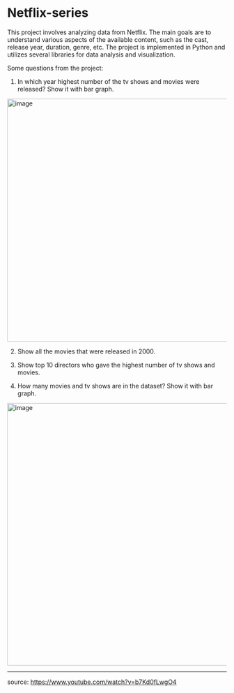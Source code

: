 # Netflix-series
This project involves analyzing data from Netflix. The main goals are to understand various aspects of the available content, such as the cast, release year, duration, genre, etc. The project is implemented in Python and utilizes several libraries for data analysis and visualization.

Some questions from the project:


1. In which year highest number of the tv shows and movies were released? Show it with bar graph.
<img width="556" alt="image" src="https://github.com/nikckckcola/Netflix-series/assets/163341543/db7eecd5-a527-4ab7-bb71-3ee6995ee9ab">


2. Show all the movies that were released in 2000.


3. Show top 10 directors who gave the highest number of tv shows and movies.


4. How many movies and tv shows are in the dataset? Show it with bar graph.
<img width="601" alt="image" src="https://github.com/nikckckcola/Netflix-series/assets/163341543/7367b1a7-83f3-406a-a145-a11dc4e919e2">


------------------
source: https://www.youtube.com/watch?v=b7Kd0fLwgO4






